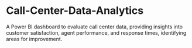 # Call-Center-Data-Analytics
A Power BI dashboard to evaluate call center data, providing insights into customer satisfaction, agent performance, and response times, identifying areas for improvement.
